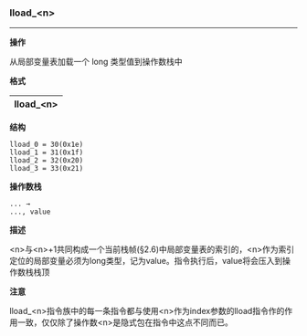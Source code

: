 ### lload_\<n>

----

**操作**

从局部变量表加载一个 long 类型值到操作数栈中

**格式**

|lload_\<n>|
|--------:|

**结构**
```
lload_0 = 30(0x1e)
lload_1 = 31(0x1f)
lload_2 = 32(0x20)
lload_3 = 33(0x21)
```

**操作数栈**
```
... →
..., value
```

**描述**

\<n>与\<n>+1共同构成一个当前栈帧(§2.6)中局部变量表的索引的，\<n>作为索引定位的局部变量必须为long类型，记为value。指令执行后，value将会压入到操作数栈栈顶

**注意**

lload_\<n>指令族中的每一条指令都与使用\<n>作为index参数的lload指令作的作用一致，仅仅除了操作数\<n>是隐式包在指令中这点不同而已。
